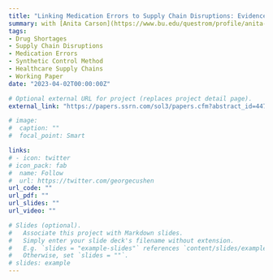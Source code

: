 ```yaml
---
title: "Linking Medication Errors to Supply Chain Disruptions: Evidence from Heparin Shortages Caused by Hurricane Maria"
summary: with [Anita Carson](https://www.bu.edu/questrom/profile/anita-carson/) and [Rena Conti](https://www.bu.edu/questrom/profile/rena-conti/). **Major revision at Manufacturing & Service Operations Management.**
tags:
- Drug Shortages
- Supply Chain Disruptions
- Medication Errors
- Synthetic Control Method
- Healthcare Supply Chains
- Working Paper
date: "2023-04-02T00:00:00Z"

# Optional external URL for project (replaces project detail page).
external_link: "https://papers.ssrn.com/sol3/papers.cfm?abstract_id=4472407"

# image: 
#  caption: ""
#  focal_point: Smart

links:
# - icon: twitter
# icon_pack: fab
#  name: Follow
#  url: https://twitter.com/georgecushen
url_code: ""
url_pdf: ""
url_slides: ""
url_video: ""

# Slides (optional).
#   Associate this project with Markdown slides.
#   Simply enter your slide deck's filename without extension.
#   E.g. `slides = "example-slides"` references `content/slides/example-slides.md`.
#   Otherwise, set `slides = ""`.
# slides: example
---
```

